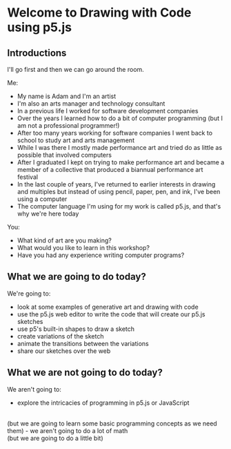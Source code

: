 # Welcome to Drawing with Code using p5.js

## Introductions

I'll go first and then we can go around the room.

Me:

- My name is Adam and I'm an artist
- I'm also an arts manager and technology consultant
- In a previous life I worked for software development companies
- Over the years I learned how to do a bit of computer programming (but I am not a professional programmer!)
- After too many years working for software companies I went back to school to study art and arts management
- While I was there I mostly made performance art and tried do as little as possible that involved computers
- After I graduated I kept on trying to make performance art and became a member of a collective that produced a biannual performance art festival
- In the last couple of years, I've returned to earlier interests in drawing
and multiples but instead of using pencil, paper, pen, and ink, I've been using a computer
- The computer language I'm using for my work is called p5.js, and that's why we're here today  

You:
- What kind of art are you making?
- What would you like to learn in this workshop?
- Have you had any experience writing computer programs?

## What we are going to do today?

We're going to:

- look at some examples of generative art and drawing with code
- use the p5.js web editor to write the code that will create our p5.js sketches
- use p5's built-in shapes to draw a sketch
- create variations of the sketch
- animate the transitions between the variations
- share our sketches over the web

## What we are not going to do today?

We aren't going to:

- explore the intricacies of programming in p5.js or JavaScript
<br>
(but we are going to learn some basic programming concepts as we need them)
- we aren't going to do a lot of math
<br>
(but we are going to do a little bit)
